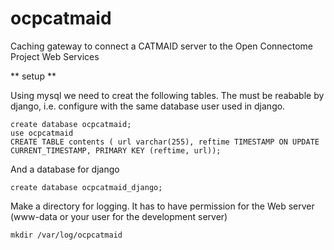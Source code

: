 ocpcatmaid
==========

Caching gateway to connect a CATMAID server to the Open Connectome Project Web Services


  ** setup **
  
  Using mysql we need to creat the following tables.  The must be reabable by django, i.e. configure with the same database user used in django. 

    create database ocpcatmaid;
    use ocpcatmaid
    CREATE TABLE contents ( url varchar(255), reftime TIMESTAMP ON UPDATE CURRENT_TIMESTAMP, PRIMARY KEY (reftime, url)); 

  And a database for django

    create database ocpcatmaid_django;

  Make a directory for logging. It has to have permission for the Web server (www-data or your user for the development server)

    mkdir /var/log/ocpcatmaid

